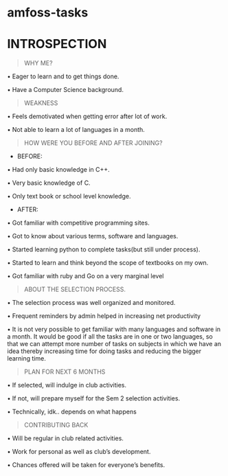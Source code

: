 # amfoss-tasks

# INTROSPECTION

 > WHY ME?
 
 
•	Eager to learn and to get things done.

•	Have a Computer Science background.

> WEAKNESS


•	Feels demotivated when getting error after lot of work.

•	Not able to learn a lot of languages in a month.

> HOW WERE YOU BEFORE AND AFTER JOINING?

 + BEFORE:
 
 
•	Had only basic knowledge in C++.

•	Very basic knowledge of C.

•	Only text book or school level knowledge.

 + AFTER:


•	Got familiar with competitive programming sites.

•	Got to know about various terms, software and languages.

•	Started learning python to complete tasks(but still under process).

•	Started to learn and think beyond the scope of textbooks on my own.

•	Got familiar with ruby and Go on a very marginal level

> ABOUT THE SELECTION PROCESS.


•	The selection process was well organized and monitored.

•	Frequent reminders by admin helped in increasing net productivity

•	It is not very possible to get familiar with many languages and software in a month. It would be good if all the tasks are in one or 
  two languages, so that we can attempt more number of tasks on subjects in which we have an idea thereby increasing time for doing       tasks and reducing the bigger learning time.
  
> PLAN FOR NEXT 6  MONTHS


•	If selected, will indulge in club activities.

•	If not, will prepare myself for the Sem 2 selection activities.

•	Technically, idk.. depends on what happens

> CONTRIBUTING BACK


•	Will be regular in club related activities.

•	Work for personal as well as club’s development.

•	Chances offered will be taken for everyone’s benefits.
